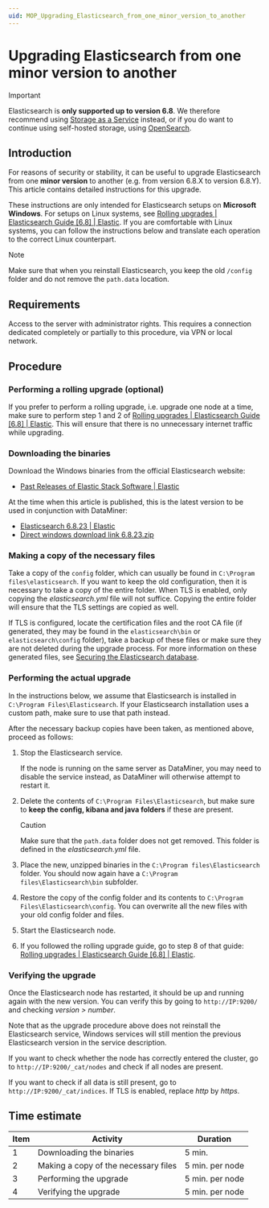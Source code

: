 ```yaml
---
uid: MOP_Upgrading_Elasticsearch_from_one_minor_version_to_another
---
```


# Upgrading Elasticsearch from one minor version to another

> [!IMPORTANT]
> Elasticsearch is **only supported up to version 6.8**. We therefore recommend using [Storage as a Service](xref:STaaS) instead, or if you do want to continue using self-hosted storage, using [OpenSearch](xref:OpenSearch_database).

## Introduction

For reasons of security or stability, it can be useful to upgrade Elasticsearch from one **minor version** to another (e.g. from version 6.8.X to version 6.8.Y). This article contains detailed instructions for this upgrade.

These instructions are only intended for Elasticsearch setups on **Microsoft Windows**. For setups on Linux systems, see [Rolling upgrades | Elasticsearch Guide [6.8] | Elastic](https://www.elastic.co/guide/en/elasticsearch/reference/6.8/rolling-upgrades.html). If you are comfortable with Linux systems, you can follow the instructions below and translate each operation to the correct Linux counterpart.

> [!NOTE]
> Make sure that when you reinstall Elasticsearch, you keep the old `/config` folder and do not remove the `path.data` location.

## Requirements

Access to the server with administrator rights. This requires a connection dedicated completely or partially to this procedure, via VPN or local network.

## Procedure

### Performing a rolling upgrade (optional)

If you prefer to perform a rolling upgrade, i.e. upgrade one node at a time, make sure to perform step 1 and 2 of [Rolling upgrades | Elasticsearch Guide [6.8] | Elastic](https://www.elastic.co/guide/en/elasticsearch/reference/6.8/rolling-upgrades.html#rolling-upgrades). This will ensure that there is no unnecessary internet traffic while upgrading.

### Downloading the binaries

Download the Windows binaries from the official Elasticsearch website:

- [Past Releases of Elastic Stack Software | Elastic](https://www.elastic.co/downloads/past-releases#elasticsearch)

At the time when this article is published, this is the latest version to be used in conjunction with DataMiner:

- [Elasticsearch 6.8.23 | Elastic](https://www.elastic.co/downloads/past-releases/elasticsearch-6-8-23)
- [Direct windows download link 6.8.23.zip](https://artifacts.elastic.co/downloads/elasticsearch/elasticsearch-6.8.23.zip)

### Making a copy of the necessary files

Take a copy of the `config` folder, which can usually be found in `C:\Program files\elasticsearch`. If you want to keep the old configuration, then it is necessary to take a copy of the entire folder. When TLS is enabled, only copying the *elasticsearch.yml* file will not suffice. Copying the entire folder will ensure that the TLS settings are copied as well.

If TLS is configured, locate the certification files and the root CA file (if generated, they may be found in the `elasticsearch\bin` or `elasticsearch\config` folder), take a backup of these files or make sure they are not deleted during the upgrade process. For more information on these generated files, see [Securing the Elasticsearch database](xref:Security_Elasticsearch).

### Performing the actual upgrade

In the instructions below, we assume that Elasticsearch is installed in `C:\Program Files\Elasticsearch`. If your Elasticsearch installation uses a custom path, make sure to use that path instead.

After the necessary backup copies have been taken, as mentioned above, proceed as follows:

1. Stop the Elasticsearch service.

   If the node is running on the same server as DataMiner, you may need to disable the service instead, as DataMiner will otherwise attempt to restart it.

1. Delete the contents of `C:\Program Files\Elasticsearch`, but make sure to **keep the config, kibana and java folders** if these are present.

   > [!CAUTION]
   > Make sure that the `path.data` folder does not get removed. This folder is defined in the *elasticsearch.yml* file.

1. Place the new, unzipped binaries in the `C:\Program files\Elasticsearch` folder. You should now again have a `C:\Program files\Elasticsearch\bin` subfolder.
1. Restore the copy of the config folder and its contents to `C:\Program Files\Elasticsearch\config`. You can overwrite all the new files with your old config folder and files.
1. Start the Elasticsearch node.
1. If you followed the rolling upgrade guide, go to step 8 of that guide: [Rolling upgrades | Elasticsearch Guide [6.8] | Elastic](https://www.elastic.co/guide/en/elasticsearch/reference/6.8/rolling-upgrades.html#rolling-upgrades).

### Verifying the upgrade

Once the Elasticsearch node has restarted, it should be up and running again with the new version. You can verify this by going to `http://IP:9200/` and checking *version > number*.

Note that as the upgrade procedure above does not reinstall the Elasticsearch service, Windows services will still mention the previous Elasticsearch version in the service description.

If you want to check whether the node has correctly entered the cluster, go to `http://IP:9200/_cat/nodes` and check if all nodes are present.

If you want to check if all data is still present, go to `http://IP:9200/_cat/indices`. If TLS is enabled, replace *http* by *https*.

## Time estimate

| Item | Activity | Duration |
|------|----------|----------|
| 1    | Downloading the binaries             | 5 min.           |
| 2    | Making a copy of the necessary files | 5 min. per node  |
| 3    | Performing the upgrade               | 5 min. per node  |
| 4    | Verifying the upgrade                | 5 min. per node  |
